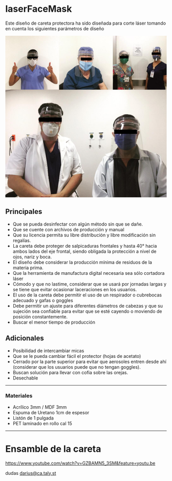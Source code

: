 # laserFaceMask

Este diseño de careta protectora ha sido diseñada para corte láser tomando en cuenta los siguientes parámetros de diseño

![Alt text](/img/facemask-campo4.jpg?raw=true "Foto en Campo 1")

## Principales

* Que se pueda desinfectar con algún método sin que se dañe.
* Que se cuente con archivos de producción y manual
* Que su licencia permita su libre distribución y libre modificación sin regalías.
* La careta debe proteger de salpicaduras frontales y hasta 40° hacia ambos lados del eje frontal, siendo obligada la protección a nivel de ojos, nariz y boca.
* El diseño debe considerar la producción mínima de residuos de la materia prima.
* Que la herramienta de manufactura digital necesaria sea sólo cortadora láser
* Cómodo y que no lastime, considerar que se usará por jornadas largas y se tiene que evitar ocasionar laceraciones en los usuarios.
* El uso de la careta debe permitir el uso de un respirador o cubrebocas adecuado y gafas o goggles
* Debe permitir un ajuste para diferentes diámetros de cabezas y que su sujeción sea confiable para evitar que se esté cayendo o moviendo de posición constantemente.
* Buscar el menor tiempo de producción


## Adicionales

* Posibilidad de intercambiar micas
* Que se le pueda cambiar fácil el protector (hojas de acetato)
* Cerrado por la parte superior para evitar que aerosoles entren desde ahí (considerar que los usuarios puede que no tengan goggles).
* Buscan solución para llevar con cofia sobre las orejas.
* Desechable

---

### Materiales
* Acrílico 3mm / MDF 3mm
* Espuma de Uretano 1cm de espesor
* Listón de 1 pulgada
* PET laminado en rollo cal 15

---

# Ensamble de la careta

https://www.youtube.com/watch?v=GZBAMN5_3SM&feature=youtu.be

dudas darius@ca.taly.st